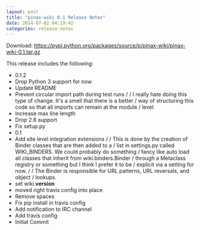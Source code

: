 ```yaml
---
layout: post
title: "pinax-wiki 0.1 Release Notes"
date: 2014-07-02 04:19:42
categories: release-notes
---
```


Download: <https://pypi.python.org/packages/source/p/pinax-wiki/pinax-wiki-0.1.tar.gz>

This release includes the following:

* 0.1.2
* Drop Python 3 support for now
* Update README
* Prevent circular import path during test runs /  / I really hate doing this type of change. It's a smell that there is a better / way of structuring this code so that all imports can remain at the module / level
* Increase max line length
* Drop 2.6 support
* Fix setup.py
* 0.1
* Add site level integration extensions /  / This is done by the creation of Binder classes that are then added to a / list in settings.py called WIKI_BINDERS. We could probably do something / fancy like auto load all classes that inherit from wiki.binders.Binder / through a Metaclass registry or something but I think I prefer it to be / explicit via a setting for now. /  / The Binder is responsible for URL patterns, URL reversals, and object / lookups.
* set wiki.__version__
* moved right travis config into place
* Remove spaces
* Fix pip install in travis config
* Add notification to IRC channel
* Add travis config
* Initial Commit
